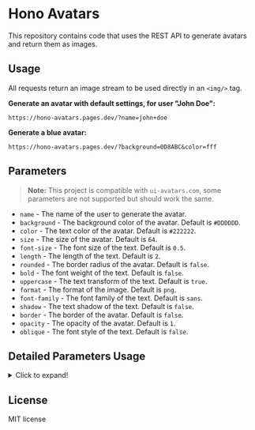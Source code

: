 # Hono Avatars

This repository contains code that uses the REST API to generate avatars and return them as images.

## Usage

All requests return an image stream to be used directly in an `<img/>` tag.

**Generate an avatar with default settings, for user "John Doe":**

```
https://hono-avatars.pages.dev/?name=john+doe
```

**Generate a blue avatar:**

```
https://hono-avatars.pages.dev/?background=0D8ABC&color=fff
```

## Parameters

> **Note:** This project is compatible with `ui-avatars.com`, some parameters are not supported but should work the same.

- `name` - The name of the user to generate the avatar.
- `background` - The background color of the avatar. Default is `#DDDDDD`.
- `color` - The text color of the avatar. Default is `#222222`.
- `size` - The size of the avatar. Default is `64`.
- `font-size` - The font size of the text. Default is `0.5`.
- `length` - The length of the text. Default is `2`.
- `rounded` - The border radius of the avatar. Default is `false`.
- `bold` - The font weight of the text. Default is `false`.
- `uppercase` - The text transform of the text. Default is `true`.
- `format` - The format of the image. Default is `png`.
- `font-family` - The font family of the text. Default is `sans`.
- `shadow` - The text shadow of the text. Default is `false`.
- `border` - The border of the avatar. Default is `false`.
- `opacity` - The opacity of the avatar. Default is `1`.
- `oblique` - The font style of the text. Default is `false`.

## Detailed Parameters Usage

<details>
  <summary>Click to expand!</summary>

### name

- **Description**: The name of the user to generate the avatar.
- **Default**: None
- **Example**: `name=John+Doe`
- **Values**: Any string value (max 40 characters)

### background

- **Description**: The background color of the avatar.
- **Default**: `#DDDDDD`
- **Example**: `background=0D8ABC`
- **Values**: Any valid hex color code

### color

- **Description**: The text color of the avatar.
- **Default**: `#222222`
- **Example**: `color=fff`
- **Values**: Any valid hex color code

### size

- **Description**: The size of the avatar.
- **Default**: `64`
- **Example**: `size=128`
- **Values**: Any integer between `16` and `512`

### font-size

- **Description**: The font size of the text.
- **Default**: `0.5`
- **Example**: `font-size=0.7`
- **Values**: Any decimal between `0.1` and `1`

### length

- **Description**: The length of the text.
- **Default**: `2`
- **Example**: `length=full`
- **Values**: Any positive integer or `full`

### rounded

- **Description**: The border radius of the avatar.
- **Default**: `false`
- **Example**: `rounded=true`
- **Values**: `true`, `false`

### bold

- **Description**: The font weight of the text.
- **Default**: `false`
- **Example**: `bold=true`
- **Values**: `true`, `false`

### uppercase

- **Description**: The text transform of the text.
- **Default**: `true`
- **Example**: `uppercase=false`
- **Values**: `true`, `false`

### format

- **Description**: The format of the image.
- **Default**: `png`
- **Example**: `format=svg`
- **Values**: `png`, `svg`

### font-family

- **Description**: The font family of the text.
- **Default**: `sans`
- **Example**: `font-family=serif`
- **Values**: `mono`, `sans`, `serif` (`mono` is English only)

### shadow

- **Description**: The text shadow of the text.
- **Default**: `false`
- **Example**: `shadow=true`
- **Values**: `true`, `false`

### border

- **Description**: The border of the avatar.
- **Default**: `false`
- **Example**: `border=true`
- **Values**: `true`, `false`

### opacity

- **Description**: The opacity of the avatar.
- **Default**: `1`
- **Example**: `opacity=0.5`
- **Values**: Any decimal between `0` and `1`

### oblique

- **Description**: The font style of the text.
- **Default**: `false`
- **Example**: `oblique=true`
- **Values**: `true`, `false`

</details>

## License

MIT license
